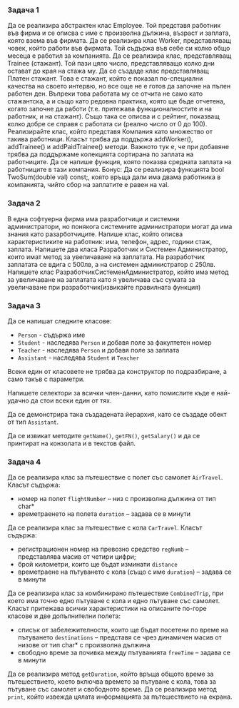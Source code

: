 ### Задача 1
Да се реализира абстрактен клас Employee. Той представя работник във фирма и се описва с име с произволна дължина, възраст и заплата,
която взема във фирмата. Да се реализира клас Worker, представляващ човек, който работи във фирмата.
Той съдържа във себе си колко общо месеца е работил за компанията. Да се реализира клас, представляващ Trainee (стажант).
Той пази цяло число, представляващо колко дни остават до края на стажа му. Да се създаде клас представляващ Платен стажант.
Това е стажант, който е показал по-специални качества на своето интервю, но все още не е готов да започне на пълен работен ден.
Въпреки това работата му се отчита не само като стажантска, а и също като редовна практика, която ще бъде отчетена, когато започне да работи 
(т.е. притежава функционалностите и на работник, и на стажант). Също така се описва и с рейтинг, показващ колко добре се справя с работата си (реално число от 0 до 100). 
Реализирайте клас, който представя Компания като множество от такива работници. Класът трябва да поддържа addWorker(), addTrainee() и addPaidTrainee() методи.
Важното тук е, че при добавяне трябва да поддържаме колекцията сортирана по заплата на работниците.
Да се напише функция, която показва средната заплата на работниците в тази компания.
Бонус: Да се реализира функцията bool TwoSum(double val) const;, която връща дали има двама работника в компанията, чийто сбор на заплатите е равен на val.

### Задача 2
В една софтуерна фирма има разработчици и системни администратори, но понякога системните администратори могат да има знания като разарботчиците.
Напише клас, който описва характеристиките на работник: има, телефон, адрес, години стаж, заплата. Напишете два класа Разработчик и Системен Администратор, 
които имат метод за увеличаване на заплатата. На разработчик заплатата се вдига с 500лв, а на системен администратор с 250лв. 
Напишете клас РазработчикСистеменАдминистратор, който има метод за увеличаване на заплатата като я увеличава със сумата за увеличаване
при разработчик(извикайте правилната функция)

### Задача 3
Да се напишат следните класове:
- `Person` - съдържа име
- `Student` - наследява `Person` и добавя поле за факултетен номер
- `Teacher` - наследява `Person` и добавя поле за заплата
- `Assistant` - наследява `Student` и `Teacher`

Всеки един от класовете не трябва да конструктор по подразбиране, а само такъв с параметри.

Напишете селектори за всички член-данни, като помислите къде е най-удачно да стои всеки един от тях. 

Да се демонстрира така създадената йерархия, като се създаде обект от тип `Assistant`.

Да се извикат методите `getName()`, `getFN()`, `getSalary()` и да се принтират на конзолата и в текстов файл.

### Задача 4
Да се реализира клас за пътешествие с полет със самолет `AirTravel`. Класът съдържа: 
 - номер на полет `flightNumber` – низ с произволна дължина от тип char*
 - времетраенето на полета `duration` – задава се в минути 

Да се реализира клас за пътешествие с кола `CarTravel`. Класът съдържа: 
 - регистрационен номер на превозно средство `regNumb` – представлява масив от четири цифри; 
 - брой километри, които ще бъдат изминати `distance` 
 - времетраене на пътуването с кола (също с име `duration`) – задава се в минути 

Да се реализира клас за комбинирано пътешествие `CombinedTrip`, при което има точно едно пътуване с кола и едно пътуване със самолет. Класът притежава всички характеристики на описаните по-горе класове и две допълнителни полета:  
 - списък от забележителности, които ще бъдат посетени по време на пътуването `destinations` – представя се чрез динамичен масив от низове от тип char* с произволна дължина
 - свободно време за почивка между пътуванията `freeTime` – задава се в минути

Да се реализира метод `getDuration`, който връща общото време за пътешествието, което включва времето за пътуване с кола, това за пътуване със самолет и свободното време. 
Да се реализира метод `print`, който извежда цялата информацията за пътешествието на екрана.
